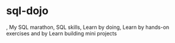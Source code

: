 # sql-dojo
, My SQL marathon, SQL skills, Learn by doing, Learn by hands-on exercises and by Learn building mini projects  
